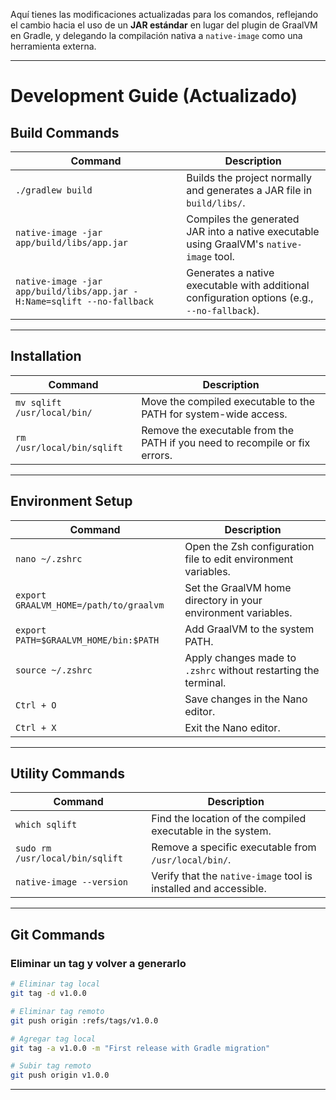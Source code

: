 Aquí tienes las modificaciones actualizadas para los comandos, reflejando el cambio hacia el uso de un **JAR estándar**
en lugar del plugin de GraalVM en Gradle, y delegando la compilación nativa a `native-image` como una herramienta
externa.

---

# Development Guide (Actualizado)

## Build Commands

| Command                                                                 | Description |
|-------------------------------------------------------------------------|-------------|
| `./gradlew build`                                                       | Builds the project normally and generates a JAR file in `build/libs/`. |
| `native-image -jar app/build/libs/app.jar`                              | Compiles the generated JAR into a native executable using GraalVM's `native-image` tool. |
| `native-image -jar app/build/libs/app.jar -H:Name=sqlift --no-fallback` | Generates a native executable with additional configuration options (e.g., `--no-fallback`). |

---

## Installation

| Command                                   | Description |
|-------------------------------------------|-------------|
| `mv sqlift /usr/local/bin/`               | Move the compiled executable to the PATH for system-wide access. |
| `rm /usr/local/bin/sqlift`                | Remove the executable from the PATH if you need to recompile or fix errors. |

---

## Environment Setup

| Command                               | Description |
|---------------------------------------|-------------|
| `nano ~/.zshrc`                       | Open the Zsh configuration file to edit environment variables. |
| `export GRAALVM_HOME=/path/to/graalvm` | Set the GraalVM home directory in your environment variables. |
| `export PATH=$GRAALVM_HOME/bin:$PATH`  | Add GraalVM to the system PATH. |
| `source ~/.zshrc`                     | Apply changes made to `.zshrc` without restarting the terminal. |
| `Ctrl + O`                            | Save changes in the Nano editor. |
| `Ctrl + X`                            | Exit the Nano editor. |

---

## Utility Commands

| Command                                   | Description |
|-------------------------------------------|-------------|
| `which sqlift`                            | Find the location of the compiled executable in the system. |
| `sudo rm /usr/local/bin/sqlift`           | Remove a specific executable from `/usr/local/bin/`. |
| `native-image --version`                  | Verify that the `native-image` tool is installed and accessible. |

---

## Git Commands

### Eliminar un tag y volver a generarlo

```bash
# Eliminar tag local
git tag -d v1.0.0

# Eliminar tag remoto
git push origin :refs/tags/v1.0.0

# Agregar tag local
git tag -a v1.0.0 -m "First release with Gradle migration"

# Subir tag remoto
git push origin v1.0.0
```

---
